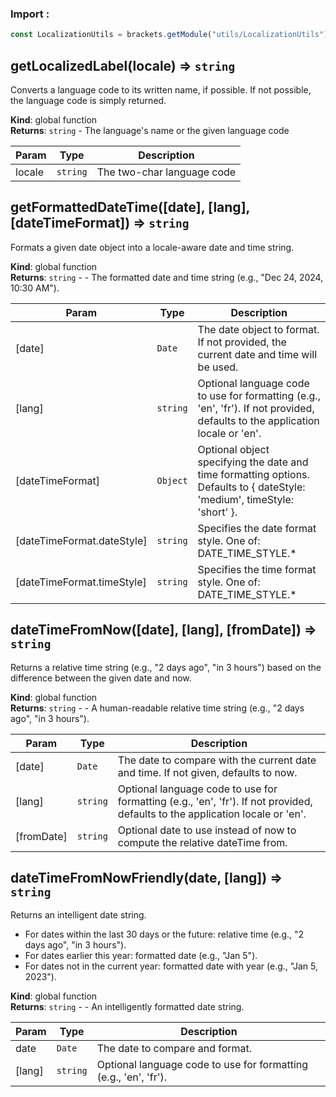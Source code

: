 ### Import :
```js
const LocalizationUtils = brackets.getModule("utils/LocalizationUtils")
```

<a name="getLocalizedLabel"></a>

## getLocalizedLabel(locale) ⇒ <code>string</code>
Converts a language code to its written name, if possible.
If not possible, the language code is simply returned.

**Kind**: global function  
**Returns**: <code>string</code> - The language's name or the given language code  

| Param | Type | Description |
| --- | --- | --- |
| locale | <code>string</code> | The two-char language code |

<a name="getFormattedDateTime"></a>

## getFormattedDateTime([date], [lang], [dateTimeFormat]) ⇒ <code>string</code>
Formats a given date object into a locale-aware date and time string.

**Kind**: global function  
**Returns**: <code>string</code> - - The formatted date and time string (e.g., "Dec 24, 2024, 10:30 AM").  

| Param | Type | Description |
| --- | --- | --- |
| [date] | <code>Date</code> | The date object to format. If not provided, the current date and time will be used. |
| [lang] | <code>string</code> | Optional language code to use for formatting (e.g., 'en', 'fr').                          If not provided, defaults to the application locale or 'en'. |
| [dateTimeFormat] | <code>Object</code> | Optional object specifying the date and time formatting options.                                    Defaults to { dateStyle: 'medium', timeStyle: 'short' }. |
| [dateTimeFormat.dateStyle] | <code>string</code> | Specifies the date format style. One of: DATE_TIME_STYLE.* |
| [dateTimeFormat.timeStyle] | <code>string</code> | Specifies the time format style. One of: DATE_TIME_STYLE.* |

<a name="dateTimeFromNow"></a>

## dateTimeFromNow([date], [lang], [fromDate]) ⇒ <code>string</code>
Returns a relative time string (e.g., "2 days ago", "in 3 hours") based on the difference between the given date and now.

**Kind**: global function  
**Returns**: <code>string</code> - - A human-readable relative time string (e.g., "2 days ago", "in 3 hours").  

| Param | Type | Description |
| --- | --- | --- |
| [date] | <code>Date</code> | The date to compare with the current date and time. If not given, defaults to now. |
| [lang] | <code>string</code> | Optional language code to use for formatting (e.g., 'en', 'fr').                          If not provided, defaults to the application locale or 'en'. |
| [fromDate] | <code>string</code> | Optional date to use instead of now to compute the relative dateTime from. |

<a name="dateTimeFromNowFriendly"></a>

## dateTimeFromNowFriendly(date, [lang]) ⇒ <code>string</code>
Returns an intelligent date string.
- For dates within the last 30 days or the future: relative time (e.g., "2 days ago", "in 3 hours").
- For dates earlier this year: formatted date (e.g., "Jan 5").
- For dates not in the current year: formatted date with year (e.g., "Jan 5, 2023").

**Kind**: global function  
**Returns**: <code>string</code> - - An intelligently formatted date string.  

| Param | Type | Description |
| --- | --- | --- |
| date | <code>Date</code> | The date to compare and format. |
| [lang] | <code>string</code> | Optional language code to use for formatting (e.g., 'en', 'fr'). |

